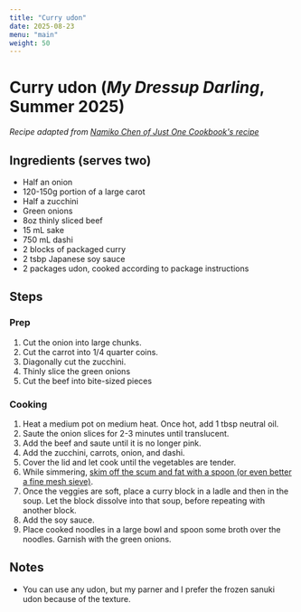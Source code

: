 ```yaml
---
title: "Curry udon"
date: 2025-08-23
menu: "main"
weight: 50
---
```


# Curry udon (*My Dressup Darling*, Summer 2025)

*Recipe adapted from [Namiko Chen of Just One Cookbook's recipe](https://www.justonecookbook.com/curry-udon/)*

## Ingredients (serves two)

* Half an onion
* 120-150g portion of a large carot
* Half a zucchini
* Green onions
* 8oz thinly sliced beef
* 15 mL sake
* 750 mL dashi
* 2 blocks of packaged curry
* 2 tsbp Japanese soy sauce
* 2 packages udon, cooked according to package instructions

## Steps

### Prep
1. Cut the onion into large chunks.
2. Cut the carrot into 1/4 quarter coins.
3. Diagonally cut the zucchini.
4. Thinly slice the green onions
5. Cut the beef into bite-sized pieces

### Cooking
1. Heat a medium pot on medium heat. Once hot, add 1 tbsp neutral oil.
2. Saute the onion slices for 2-3 minutes until translucent.
3. Add the beef and saute until it is no longer pink.
4. Add the zucchini, carrots, onion, and dashi.
5. Cover the lid and let cook until the vegetables are tender.
6. While simmering, [skim off the scum and fat with a spoon (or even better a fine mesh sieve)](https://www.justonecookbook.com/how-to-skim-off-the-scum-and-fat-from-soups-and-stocks/).
7. Once the veggies are soft, place a curry block in a ladle and then in the soup. Let the block dissolve into that soup, before repeating with another block.
8. Add the soy sauce.
9. Place cooked noodles in a large bowl and spoon some broth over the noodles. Garnish with the green onions. 

## Notes
* You can use any udon, but my parner and I prefer the frozen sanuki udon because of the texture.